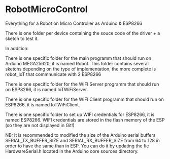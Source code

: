 # RobotMicroControl
Everything for a Robot on Micro Controller as Arduino &amp; ESP8266

There is one folder per device containing the souce code of the driver + a sketch to test it.

In addition:

  There is one specific folder for the main programm that should run on Arduino MEGA25620, it is named Robot.
  This folder contains several sketchs depending on the type of implementation, the more complete is robot_IoT that commnunicate with 2 ESP8266
  
  There is one specific folder for the WIFI Server programm that should run on ESP8266, it is named IoTWiFiServer.
  
  There is one specific folder for the WIFI Client programm that should run on ESP8266, it is named IoTWiFiClient.
  
  There is one specific folder to set up WIFI credentials for ESP8266, it is named ESP8266. WIFI credentials are stored in the flash memory of the ESP (so they are not displayed in Git!)
  
  
  
  NB: It is recommended to modified the size of the Arduino serial buffers SERIAL_TX_BUFFER_SIZE and SERIAL_RX_BUFFER_SIZE from 64 to 128 in order to have the same than in ESP. You can do it by updating the fie HardwareSerial.h located in the Arduino core sources directory. 
